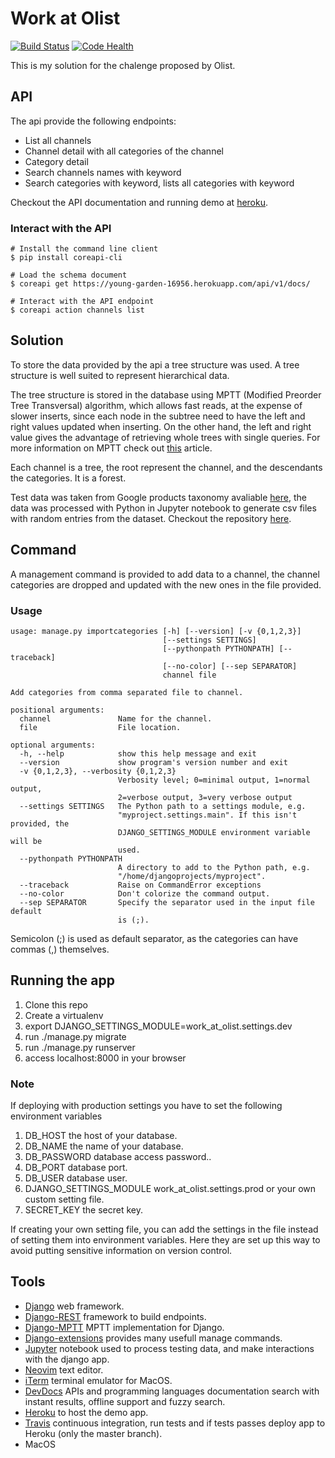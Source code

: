 # Work at Olist

[![Build Status](https://travis-ci.org/chicochico/work-at-olist.svg?branch=master)](https://travis-ci.org/chicochico/work-at-olist)
[![Code Health](https://landscape.io/github/chicochico/work-at-olist/master/landscape.svg?style=flat)](https://landscape.io/github/chicochico/work-at-olist/master)


This is my solution for the chalenge proposed by Olist.


## API
The api provide the following endpoints:

- List all channels
- Channel detail with all categories of the channel
- Category detail
- Search channels names with keyword
- Search categories with keyword, lists all categories with keyword

Checkout the API documentation and running demo at [heroku](https://young-garden-16956.herokuapp.com/api/v1/docs/).

### Interact with the API
```
# Install the command line client
$ pip install coreapi-cli

# Load the schema document
$ coreapi get https://young-garden-16956.herokuapp.com/api/v1/docs/

# Interact with the API endpoint
$ coreapi action channels list
```

## Solution

To store the data provided by the api a tree structure was used. A tree structure is well suited to represent hierarchical data.

The tree structure is stored in the database using MPTT (Modified Preorder Tree Transversal) algorithm, which allows fast reads, at the expense of slower inserts, since each node in the subtree need to have the left and right values updated when inserting. On the other hand, the left and right value gives the advantage of retrieving whole trees with single queries. For more information on MPTT check out [this](https://www.sitepoint.com/hierarchical-data-database/) article.

Each channel is a tree, the root represent the channel, and the descendants the categories. It is a forest.

Test data was taken from Google products taxonomy avaliable [here](https://support.google.com/merchants/answer/6324436?hl=en), the data was processed with Python in Jupyter notebook to generate csv files with random entries from the dataset. Checkout the repository [here](https://github.com/chicochico/categories).


## Command

A management command is provided to add data to a channel, the channel categories are dropped and updated with the new ones in the file provided.


### Usage
```
usage: manage.py importcategories [-h] [--version] [-v {0,1,2,3}]
                                  [--settings SETTINGS]
                                  [--pythonpath PYTHONPATH] [--traceback]
                                  [--no-color] [--sep SEPARATOR]
                                  channel file

Add categories from comma separated file to channel.

positional arguments:
  channel               Name for the channel.
  file                  File location.

optional arguments:
  -h, --help            show this help message and exit
  --version             show program's version number and exit
  -v {0,1,2,3}, --verbosity {0,1,2,3}
                        Verbosity level; 0=minimal output, 1=normal output,
                        2=verbose output, 3=very verbose output
  --settings SETTINGS   The Python path to a settings module, e.g.
                        "myproject.settings.main". If this isn't provided, the
                        DJANGO_SETTINGS_MODULE environment variable will be
                        used.
  --pythonpath PYTHONPATH
                        A directory to add to the Python path, e.g.
                        "/home/djangoprojects/myproject".
  --traceback           Raise on CommandError exceptions
  --no-color            Don't colorize the command output.
  --sep SEPARATOR       Specify the separator used in the input file default
                        is (;).
```

Semicolon (;) is used as default separator, as the categories can have commas (,) themselves.


## Running the app

1. Clone this repo
2. Create a virtualenv
3. export DJANGO_SETTINGS_MODULE=work_at_olist.settings.dev
4. run ./manage.py migrate
5. run ./manage.py runserver
6. access localhost:8000 in your browser

### Note

If deploying with production settings you have to set the following environment variables

1. DB_HOST the host of your database.
2. DB_NAME the name of your database.
3. DB_PASSWORD database access password..
4. DB_PORT database port.
5. DB_USER database user.
6. DJANGO_SETTINGS_MODULE work_at_olist.settings.prod or your own custom setting file.
7. SECRET_KEY the secret key.

If creating your own setting file, you can add the settings in the file instead of setting them into environment variables. Here they are set up this way to avoid putting sensitive information on version control.


## Tools

- [Django](https://www.djangoproject.com/) web framework.
- [Django-REST](http://www.django-rest-framework.org/) framework to build endpoints.
- [Django-MPTT](https://django-mptt.readthedocs.io/en/latest/index.html#) MPTT implementation for Django.
- [Django-extensions](https://django-extensions.readthedocs.io/en/latest/) provides many usefull manage commands.
- [Jupyter](http://jupyter.org/) notebook used to process testing data, and make interactions with the django app.
- [Neovim](https://neovim.io/) text editor.
- [iTerm](https://iterm2.com/) terminal emulator for MacOS.
- [DevDocs](http://devdocs.io/) APIs and programming languages documentation search with instant results, offline support and fuzzy search.
- [Heroku](https://www.heroku.com/) to host the demo app.
- [Travis](https://travis-ci.org/) continuous integration, run tests and if tests passes deploy app to Heroku (only the master branch).
- MacOS

